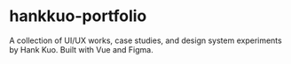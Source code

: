 # hankkuo-portfolio
A collection of UI/UX works, case studies, and design system experiments by Hank Kuo. Built with Vue and Figma.
